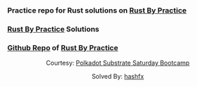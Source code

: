 ### Practice repo for Rust solutions on [Rust By Practice](practice.rs)

### [Rust By Practice](https://practice.rs/why-exercise.html) Solutions


### [Github Repo](https://github.com/sunface/rust-by-practice) of [Rust By Practice](https://practice.rs/why-exercise.html)


<p align="center">Courtesy: <a href="https://polkadot.network/">Polkadot Substrate Saturday Bootcamp</a></p>
<p align="center">Solved By: <a href="https://github.com/hashfx">hashfx</a></p>

